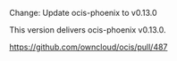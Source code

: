 Change: Update ocis-phoenix to v0.13.0

This version delivers ocis-phoenix v0.13.0.

https://github.com/owncloud/ocis/pull/487
